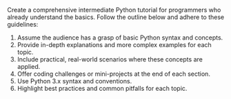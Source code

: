 Create a comprehensive intermediate Python tutorial for programmers who already understand the basics. Follow the outline below and adhere to these guidelines:

1. Assume the audience has a grasp of basic Python syntax and concepts.
2. Provide in-depth explanations and more complex examples for each topic.
3. Include practical, real-world scenarios where these concepts are applied.
4. Offer coding challenges or mini-projects at the end of each section.
5. Use Python 3.x syntax and conventions.
6. Highlight best practices and common pitfalls for each topic.